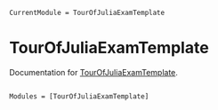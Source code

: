 ```@meta
CurrentModule = TourOfJuliaExamTemplate
```

# TourOfJuliaExamTemplate

Documentation for [TourOfJuliaExamTemplate](https://github.com/stefanocampanella/TourOfJuliaExamTemplate.jl).

```@index
```

```@autodocs
Modules = [TourOfJuliaExamTemplate]
```
